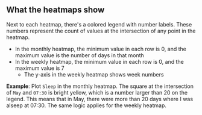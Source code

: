 ## What the heatmaps show

Next to each heatmap, there's a colored legend with number labels. These numbers represent the count of values at the intersection of any point in the heatmap.

- In the monthly heatmap, the minimum value in each row is 0, and the maximum value is the number of days in that month
- In the weekly heatmap, the minimum value in each row is 0, and the maximum value is 7
  - The y-axis in the weekly heatmap shows week numbers

**Example**: Plot `Sleep` in the monthly heatmap. The square at the intersection of `May` and `07:30` is bright yellow, which is a number larger than 20 on the legend. This means that in May, there were more than 20 days where I was alseep at 07:30. The same logic applies for the weekly heatmap.
